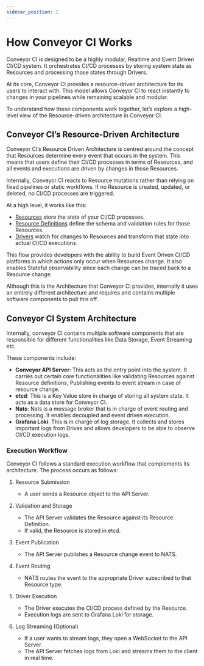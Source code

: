```yaml
---
sidebar_position: 1
---
```


# How Conveyor CI Works

Conveyor CI is designed to be a highly modular, Realtime and Event Driven CI/CD system. It orchestrates CI/CD processes by storing system state as Resources and processing those states through Drivers.

At its core, Conveyor CI provides a resource-driven architecture for its users to interact with. This model allows Conveyor CI to react instantly to changes in your pipelines while remaining scalable and modular.

To understand how these components work together, let’s explore a high-level view of the Resource-driven architecture in Conveyor CI.

## Conveyor CI’s Resource-Driven Architecture

Conveyor CI’s Resource Driven Architecture is centred around the concept that Resources determine every event that occurs in the system. This means that users define their CI/CD processes in terms of Resources, and all events and executions are driven by changes in those Resources.

Internally, Conveyor CI reacts to Resource mutations rather than relying on fixed pipelines or static workflows. If no Resource is created, updated, or deleted, no CI/CD processes are triggered.

At a high level, it works like this:

- [Resources](resources) store the state of your CI/CD processes.
- [Resource Definitions](resource-definitions) define the schema and validation rules for those Resources.
- [Drivers](drivers) watch for changes to Resources and transform that state into actual CI/CD executions.

This flow provides developers with the ability to build Event Driven CI/CD platforms in which actions only occur when Resources change. It also enables Stateful observability since each change can be traced back to a Resource change.

Although this is the Architecture that Conveyor CI provides, internally it uses an entirely different architecture and requires and contains multiple software components to pull this off.

## Conveyor CI System Architecture

Internally, conveyor CI contains multiple software components that are responsible for different functionalities like Data Storage, Event Streaming etc. 

These components include:

- **Conveyor API Server**: This acts as the entry point into the system. It carries out certain core functionalities like validating Resources against Resource definitions, Publishing events to event stream in case of resource change.
- **etcd**: This is a Key Value store in charge of storing all system state. It acts as a data store for Conveyor CI.
- **Nats**: Nats is a message broker that is in charge of event routing and processing. It enables decoupled and event driven execution.
- **Grafana Loki**: This is in charge of log storage. It collects and stores important logs from Drives and allows developers to be able to observe CI/CD execution logs.

### Execution Workflow

Conveyor CI follows a standard execution workflow that complements its architecture. The process occurs as follows:

1. Resource Submission

     - A user sends a Resource object to the API Server.
  
2. Validation and Storage
     - The API Server validates the Resource against its Resource Definition.
     - If valid, the Resource is stored in etcd.

3. Event Publication
   - The API Server publishes a Resource change event to NATS.

4. Event Routing

   - NATS routes the event to the appropriate Driver subscribed to that Resource type.

5. Driver Execution

   - The Driver executes the CI/CD process defined by the Resource.
   - Execution logs are sent to Grafana Loki for storage.

6. Log Streaming (Optional)

   - If a user wants to stream logs, they open a WebSocket to the API Server.
   - The API Server fetches logs from Loki and streams them to the client in real time.
